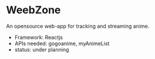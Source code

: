 # WeebZone

An opensource web-app for tracking and streaming anime.

* Framework: Reactjs
* APIs needed: gogoanime, myAnimeList
* status: under planning

